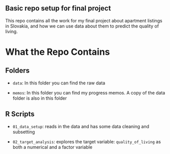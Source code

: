 ## Basic repo setup for final project

This repo contains all the work for my final project about apartment listings in Slovakia, and how we can use data about them to predict the quality of living. 

# What the Repo Contains

## Folders

- `data`: In this folder you can find the raw data

- `memos`: In this folder you can find my progress memos. A copy of the data folder is also in this folder


## R Scripts

- `01_data_setup`: reads in the data and has some data cleaning and subsetting

- `02_target_analysis`: explores the target variable: `quality_of_living` as both a numerical and a factor variable


